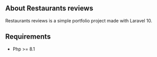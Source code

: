 
## About Restaurants reviews

Restaurants reviews is a simple portfolio project made with Laravel 10.

## Requirements

- Php >= 8.1